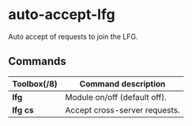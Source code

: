 # auto-accept-lfg
Auto accept of requests to join the LFG.

## Commands
Toolbox(/8) | Command description
--- | ---
**lfg** | Module on/off (default off).
**lfg cs** | Accept cross-server requests.
